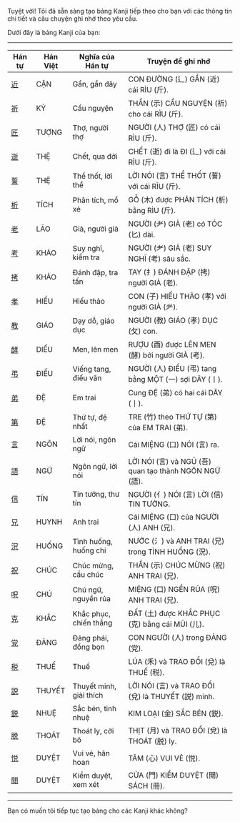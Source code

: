 Tuyệt vời\! Tôi đã sẵn sàng tạo bảng Kanji tiếp theo cho bạn với các thông tin chi tiết và câu chuyện ghi nhớ theo yêu cầu.

Dưới đây là bảng Kanji của bạn:

-----

| Hán tự | Hán Việt | Nghĩa của Hán tự | Truyện để ghi nhớ |
|---|---|---|---|
| [近](https://mazii.net/vi-VN/search/kanji/javi/%E8%BF%91) | CẬN | Gần, gần đây | CON ĐƯỜNG (辶) GẦN (近) cái RÌU (斤). |
| [祈](https://mazii.net/vi-VN/search/kanji/javi/%E7%A5%88) | KỲ | Cầu nguyện | THẦN (示) CẦU NGUYỆN (祈) cho cái RÌU (斤). |
| [匠](https://mazii.net/vi-VN/search/kanji/javi/%E5%8C%A0) | TƯỢNG | Thợ, người thợ | NGƯỜI (人) THỢ (匠) có cái RÌU (斤). |
| [逝](https://mazii.net/vi-VN/search/kanji/javi/%E9%80%9D) | THỆ | Chết, qua đời | CHẾT (逝) đi là ĐI (辶) với cái RÌU (斤). |
| [誓](https://mazii.net/vi-VN/search/kanji/javi/%E8%AA%93) | THỆ | Thề thốt, lời thề | LỜI NÓI (言) THỀ THỐT (誓) với cái RÌU (斤). |
| [析](https://mazii.net/vi-VN/search/kanji/javi/%E6%9E%90) | TÍCH | Phân tích, mổ xẻ | GỖ (木) được PHÂN TÍCH (析) bằng RÌU (斤). |
| [老](https://mazii.net/vi-VN/search/kanji/javi/%E8%80%81) | LÃO | Già, người già | NGƯỜI (耂) GIÀ (老) có TÓC (匕) dài. |
| [考](https://mazii.net/vi-VN/search/kanji/javi/%E8%80%83) | KHẢO | Suy nghĩ, kiểm tra | NGƯỜI (耂) GIÀ (老) SUY NGHĨ (考) sâu sắc. |
| [拷](https://mazii.net/vi-VN/search/kanji/javi/%E6%8B%B7) | KHẢO | Đánh đập, tra tấn | TAY (扌) ĐÁNH ĐẬP (拷) người GIÀ (老). |
| [孝](https://mazii.net/vi-VN/search/kanji/javi/%E5%AD%9D) | HIẾU | Hiếu thảo | CON (子) HIẾU THẢO (孝) với người GIÀ (耂). |
| [教](https://mazii.net/vi-VN/search/kanji/javi/%E6%95%99) | GIÁO | Dạy dỗ, giáo dục | NGƯỜI (教) GIÁO (孝) DỤC (攵) con. |
| [酵](https://mazii.net/vi-VN/search/kanji/javi/%E9%85%B5) | DIẾU | Men, lên men | RƯỢU (酉) được LÊN MEN (酵) bởi người GIÀ (考). |
| [弔](https://mazii.net/vi-VN/search/kanji/javi/%E5%BC%94) | ĐIẾU | Viếng tang, điếu văn | NGƯỜI (人) ĐIẾU (弔) tang bằng MỘT (一) sợi DÂY (丨). |
| [弟](https://mazii.net/vi-VN/search/kanji/javi/%E5%BC%9F) | ĐỆ | Em trai | Cung ĐỆ (弟) có hai cái DÂY (丨). |
| [第](https://mazii.net/vi-VN/search/kanji/javi/%E7%AC%AC) | ĐỆ | Thứ tự, đệ nhất | TRE (竹) theo THỨ TỰ (第) của EM TRAI (弟). |
| [言](https://mazii.net/vi-VN/search/kanji/javi/%E8%A8%80) | NGÔN | Lời nói, ngôn ngữ | Cái MIỆNG (口) NÓI (言) ra. |
| [語](https://mazii.net/vi-VN/search/kanji/javi/%E8%AA%9E) | NGỮ | Ngôn ngữ, lời nói | LỜI NÓI (言) và NGŨ (吾) quan tạo thành NGÔN NGỮ (語). |
| [信](https://mazii.net/vi-VN/search/kanji/javi/%E4%BF%A1) | TÍN | Tin tưởng, thư tín | NGƯỜI (亻) NÓI (言) LỜI (信) TIN TƯỞNG. |
| [兄](https://mazii.net/vi-VN/search/kanji/javi/%E5%85%84) | HUYNH | Anh trai | Cái MIỆNG (口) của NGƯỜI (人) ANH (兄). |
| [況](https://mazii.net/vi-VN/search/kanji/javi/%E6%B3%81) | HUỐNG | Tình huống, huống chi | NƯỚC (氵) và ANH TRAI (兄) trong TÌNH HUỐNG (況). |
| [祝](https://mazii.net/vi-VN/search/kanji/javi/%E7%A5%9D) | CHÚC | Chúc mừng, cầu chúc | THẦN (示) CHÚC MỪNG (祝) ANH TRAI (兄). |
| [呪](https://mazii.net/vi-VN/search/kanji/javi/%E5%91%AA) | CHÚ | Chú ngữ, nguyền rủa | MIỆNG (口) NGỀN RỦA (呪) ANH TRAI (兄). |
| [克](https://mazii.net/vi-VN/search/kanji/javi/%E5%85%8B) | KHẮC | Khắc phục, chiến thắng | ĐẤT (土) được KHẮC PHỤC (克) bằng cái MŨI (儿). |
| [党](https://mazii.net/vi-VN/search/kanji/javi/%E5%85%9A) | ĐẢNG | Đảng phái, đồng bọn | CON NGƯỜI (人) trong ĐẢNG (党). |
| [税](https://mazii.net/vi-VN/search/kanji/javi/%E7%A8%8E) | THUẾ | Thuế | LÚA (禾) và TRAO ĐỔI (兌) là THUẾ (税). |
| [説](https://mazii.net/vi-VN/search/kanji/javi/%E8%AA%AC) | THUYẾT | Thuyết minh, giải thích | LỜI NÓI (言) và TRAO ĐỔI (兌) là THUYẾT (説) minh. |
| [鋭](https://mazii.net/vi-VN/search/kanji/javi/%E9%8B%AD) | NHUỆ | Sắc bén, tinh nhuệ | KIM LOẠI (金) SẮC BÉN (鋭). |
| [脱](https://mazii.net/vi-VN/search/kanji/javi/%E8%84%B1) | THOÁT | Thoát ly, cởi bỏ | THỊT (月) và TRAO ĐỔI (兌) là THOÁT (脱) ly. |
| [悦](https://mazii.net/vi-VN/search/kanji/javi/%E6%82%A6) | DUYỆT | Vui vẻ, hân hoan | TÂM (心) VUI VẺ (悦). |
| [閲](https://mazii.net/vi-VN/search/kanji/javi/%E9%96%B2) | DUYỆT | Kiểm duyệt, xem xét | CỬA (門) KIỂM DUYỆT (閲) SÁCH (冊). |

-----

Bạn có muốn tôi tiếp tục tạo bảng cho các Kanji khác không?